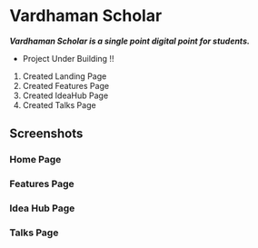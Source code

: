 # Vardhaman Scholar
***Vardhaman Scholar is a single point digital point for students.***
- Project Under Building !!
1. Created Landing Page
2. Created Features Page
3. Created IdeaHub Page
4. Created Talks Page

## Screenshots

### Home Page


### Features Page


### Idea Hub Page


### Talks Page
